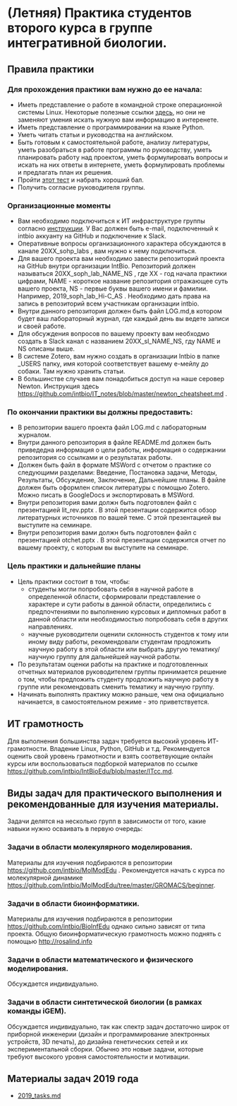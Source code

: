 # (Летняя) Практика студентов второго курса в группе интегративной биологии.

## Правила практики
### Для прохождения практики вам нужно до ее начала:
- Иметь представление о работе в командной строке операционной системы Linux. Некоторые полезные ссылки [здесь](https://github.com/intbio/IntBioEdu/blob/master/ITcc.md), но они не заменяют умения искать нужную вам информацию в интеренете.
- Иметь представление о программировании на языке Python.
- Уметь читать статьи и руководства на английском.
- Быть готовым к самостоятельной работе, анализу литературы, уметь разобраться в работе программы по руководству, уметь планировать работу над проектом, уметь формулировать вопросы и искать на них ответы в интернете, уметь формулировать проблемы и предлагать план их решения.
- Пройти [этот тест](https://forms.gle/1DE3dSeeTNXy8zVW8) и набрать хороший бал.
- Получить согласие руководителя группы.

### Организационные моменты
- Вам необходимо подключиться к ИТ инфраструктуре группы согласно [инструкции](https://github.com/intbio/IT_notes/blob/master/new_member.md). У Вас должен быть е-mail, подключенный к intbio аккуанту на GitHub и подключение к Slack.
- Оперативные вопросы организационного характера обсуждаются в канале 20XX_sohp_labs , вам нужно к нему подключиться.
- Для вашего проекта вам необходимо завести репозиторий проекта на GitHub внутри организации IntBio. Репозиторий должен называться 20XX_soph_lab_NAME_NS , где XX - год начала практики цифрами, NAME - короткое название репозитория отражающее суть вашего проекта, NS - первые буквы вашего имени и фамилии. Например, 2019_soph_lab_Hi-C_AS . Необходимо дать права на запись в репозиторий всем участникам организации intbio.
- Внутри данного репозитория должен быть файл LOG.md,в котором будет ваш лабораторный журнал, где каждый день вы ведете записи и своей работе.
- Для обсуждения вопросов по вашему проекту вам необходмо создать в Slack канал с названием 20XX_sl_NAME_NS, гду NAME и NS описаны выше.
- В системе Zotero, вам нужно создать в организации Intbio в папке _USERS папку, имя которой соответствует вашему e-мейлу до собаки. Там нужно хранить статьи. 
- В большинстве случаев вам понадобиться доступ на наше серовер Newton. Инструкция здесь https://github.com/intbio/IT_notes/blob/master/newton_cheatsheet.md .

### По окончании практики вы должны предоставить:
- В репозитории вашего проекта файл LOG.md с лабораторным журналом.
- Внутри данного репозитория в файле README.md должен быть приведедна информация о цели работы, информация о содержании репозитория со ссылками и о результатах работы.
- Должен быть файл в формате MSWord с отчетом о практике со следующими разделами: Введение, Постановка задачи, Методы, Результаты, Обсуждение, Заключение, Дальнейшие планы. В файле должен быть оформлен список литературы с помощью Zotero. Можно писать в GoogleDocs и экспортировать в MSWord.
- Внутри репозитория вами должн быть подготовлен файл с презентацией lit_rev.pptx . В этой презентации содержится обзор литературных источников по вашей теме. С этой презентацией вы выступите на семинаре.
- Внутри репозитория вами должн быть подготовлен файл с презентацией otchet.pptx . В этой презентации содержится отчет по вашему проекту, с которым вы выступите на семинаре.


### Цель практики и дальнейшие планы
- Цель практики состоит в том, чтобы:
   - студенты могли попробовать себя в научной работе в определенной области, сформировали представление о характере и сути работы в данной области, определились с предпочтениями по выполнению курсовых и дипломных работ в данной области или необходимостью попробовать себя в других направлениях.
   - научные руководители оценили склонность студентов к тому или иному виду работы, рекомендовали студентам продложить научную работу в этой области или выбрать другую тематику/научную группу для дальнейшей научной работы. 
- По результатам оценки работы на практике и подготовленных отчетных материалов руководителем группы принимается решение о том, чтобы предложить студенту продложить научную работу в группе или рекомендовать сменить тематику и научную группу. 
- Начинать выполнять практику можно раньше, чем она официально начинается, в самостоятельном режиме - это приветствуется.


## ИТ грамотность
Для выполнения большинства задач требуется высокий уровень ИТ-грамотности. Владение Linux, Python, GitHub и т.д.
Рекомендуется оценить свой уровень грамотности и взять соответвующие онлайн курсы или воспользоваться подборкой материалов по ссылке https://github.com/intbio/IntBioEdu/blob/master/ITcc.md.


## Виды задач для практического выполнения и рекомендованные для изучения материалы. 
Задачи делятся на несколько групп в зависимости от того, какие навыки нужно осваивать в первую очередь:
### Задачи в области молекулярного моделирования.
Материалы для изучения подбираются в репозитории https://github.com/intbio/MolModEdu .
Рекомендуется начать с курса по молекулярной динамике https://github.com/intbio/MolModEdu/tree/master/GROMACS/beginner.

### Задачи в области биоинформатики.
Материалы для изучения подбираются в репозитории https://github.com/intbio/BioInfEdu однако сильно зависят от типа проекта.
Общую биоинформатическую грамотность можно поднять с помощью http://rosalind.info 


### Задачи в области математического и физического моделирования.
Обсуждается индивидуально.

### Задачи в области синтетической биологии (в рамках команды iGEM).
Обсуждается индивидуально, так как спектр задач достаточно широк от приборной инженерии (дизайн и программирование электронных устройств, 3D печать),
до дизайна генетических сетей и их экспериментальной сборки. Обычно это новые задачи, которые требуют высокого уровня самостоятельности и мотивации.


## Материалы задач 2019 года
- [2019_tasks.md](2019_tasks.md)
